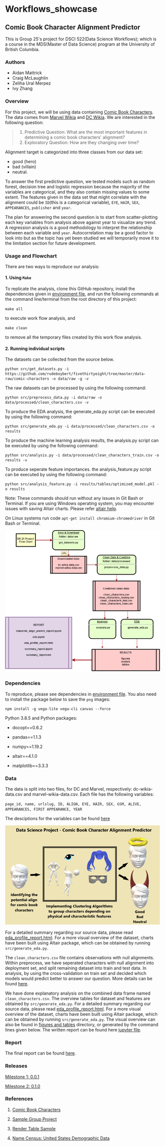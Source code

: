 # Workflows_showcase
## Comic Book Character Alignment Predictor
This is Group 25's project for DSCI 522(Data Science Workflows); which is a course in the MDS(Master of Data Science) program at the University of British Columbia.

### Authors

- Aidan Mattrick
- Craig McLaughlin
- Zeliha Ural Merpez
- Ivy Zhang

### Overview

For this project, we will be using data containing [Comic Book Characters](https://github.com/rudeboybert/fivethirtyeight/tree/master/data-raw/comic-characters). The data comes from [Marvel Wikia](https://marvel.fandom.com/wiki/Marvel_Database) and [DC Wikia](https://dc.fandom.com/wiki/DC_Comics_Database). We are interested in the following question:

> 1. Predictive Question: What are the most important features in determining a comic book characters' alignment? 
> 2. Exploratory Question: How are they changing over time?

Alignment target is categorized into three classes from our data set:
- good (hero) 
- bad (villain)
- neutral.

To answer the first predictive question, we tested models such as random forest, decision tree and logistic regression because the majority of the variables are categorical, and they also contain missing values to some extent. The features given in the data set that might correlate with the alignment could be `ID`(this is a categorical variable), `EYE`, `HAIR`, `SEX`, `APPEARANCES`, `publisher` and `year`. 

The plan for answering the second question is to start from scatter-plotting each key variables from analysis above against year to visualize any trend. A regression analysis is a good methodology to interpret the relationship between each variable and `year`. Autocorrelation may be a good factor to look into but as the topic has yet been studied we will temporarily move it to the limitation section for future development.

<!-- #region -->
### Usage and Flowchart
There are two ways to reproduce our analysis:

#### 1. Using `Make`

To replicate the analysis, clone this GitHub repository, install the dependencies given in [environment file](https://github.com/UBC-MDS/Workflows_showcase/blob/main/env/env.yaml), and run the following commands at the command line/terminal from the root directory of this project: 

`
make all
`

to execute work flow analysis, and

`
make clean
`

to remove all the temporary files created by this work flow analysis.


#### 2. Running individual scripts

The datasets can be collected from the source below.

```
python src/get_datasets.py -i https://github.com/rudeboybert/fivethirtyeight/tree/master/data-raw/comic-characters -o data/raw -g -v
```

The raw datasets can be processed by using the following command:

```
python src/preprocess_data.py -i data/raw -o data/processed/clean_characters.csv -v
```

To produce the EDA analysis, the generate_eda.py script can be executed by using the following command:

```
python src/generate_eda.py -i data/processed/clean_characters.csv -o results
```

To produce the machine learning analysis results, the analysis.py script can be executed by using the following command:

```
python src/analysis.py -i data/processed/clean_characters_train.csv -o results -v
```


To produce seperate feature importances. the analysis_feature.py script can be executed by using the following command: 
```
python src/analysis_feature.py -i results/tables/optimized_model.pkl -o results
```

Note: These commands should run without any issues in Git Bash or Terminal. If you are using Windows operating system, you may encounter issues with saving Altair charts. Please refer [altair help](https://altair-viz.github.io/user_guide/saving_charts.html).

On Linux systems run code `apt-get install chromium-chromedriver` in Git Bash or Terminal.

![Flow Chart](img/flow_chart00.png)


### Dependencies

To reproduce, please see dependencies in [environment file](https://github.com/UBC-MDS/Workflows_showcase/blob/main/env/env.yaml).
You also need to install the package below to save the `png` images:
```
npm install -g vega-lite vega-cli canvas --force
```


Python 3.8.5 and Python packages:

* docopt==0.6.2

* pandas==1.1.3

* numpy==1.19.2

* altair==4.1.0

* matplotlib==3.3.3

<!-- #endregion -->

### Data

The data is split into two files, for DC and Marvel, respectively: dc-wikia-data.csv and marvel-wikia-data.csv. Each file has the following variables:

`page_id, name, urlslug, ID, ALIGN, EYE, HAIR, SEX, GSM, ALIVE, APPEARANCES, FIRST APPEARANCE, YEAR`

The desciptions for the variables can be found [here](https://github.com/UBC-MDS/Workflows_showcase/blob/main/report/summary_report.ipynb)

![Project Overview](img/project_overview_00.png)


For a detailed summary regarding our source data, please read [eda_profile_report.html](https://github.com/UBC-MDS/Workflows_showcase/blob/main/report/eda_profile_report.html). For a more visual overview of the dataset, charts have been built using Altair package, which can be obtained by running `src/generate_eda.py`.

The `clean_characters.csv` file contains observations with null alignments. Within preprocess, we have seperated characters with null alignment into deployment set, and split remaining dataset into train and test data. In analysis, by using the cross-validation on train set and decided which models would predict better to answer our question. More details can be found [here](https://github.com/UBC-MDS/Workflows_showcase/blob/main/report/summary_report.ipynb).



We have done explanatory analysis on the combined data frame named `clean_characters.csv`. The overview tables for dataset and features are obtained by `src/generate_eda.py`. For a detailed summary regarding our source data, please read [eda_profile_report.html](https://github.com/UBC-MDS/Workflows_showcase/blob/main/report/eda_profile_report.html). For a more visual overview of the dataset, charts have been built using Altair package, which can be obtained by running `src/generate_eda.py`. The visual overview can also be found in [figures and tables](https://github.com/UBC-MDS/Workflows_showcase/tree/main/results) directory, or generated by the command lines given below. The written report can be found here [jupyter file](https://github.com/UBC-MDS/Workflows_showcase/blob/main/report/eda.ipynb).

### Report
The final report can be found [here](https://github.com/UBC-MDS/Workflows_showcase/blob/main/report/summary_report.ipynb).

### Releases

[Milestone 1: 0.0.1](https://github.com/UBC-MDS/Workflows_showcase/releases/tag/0.0.1)

[Milestone 2: 0.1.0](https://github.com/UBC-MDS/Workflows_showcase/releases/tag/0.1.0)



### References

1. [Comic Book Characters](https://github.com/rudeboybert/fivethirtyeight/tree/master/data-raw/comic-characters) 
<!-- #endregion -->

2. [Sample Group Project](https://github.com/ttimbers/breast_cancer_predictor)

3. [Render Table Sample](https://stackoverflow.com/questions/19726663/how-to-save-the-pandas-dataframe-series-data-as-a-figure)

4. [Name Census: United States Demographic Data](https://namecensus.com)

```python

```
